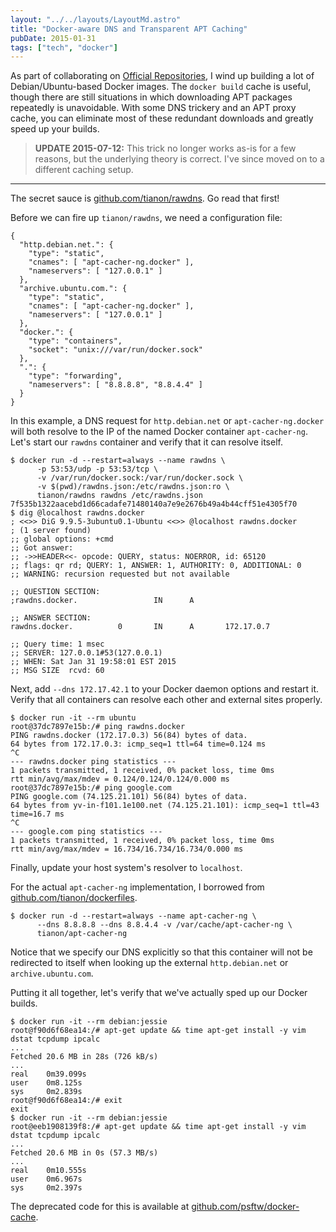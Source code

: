 ```yaml
---
layout: "../../layouts/LayoutMd.astro"
title: "Docker-aware DNS and Transparent APT Caching"
pubDate: 2015-01-31
tags: ["tech", "docker"]
---
```


As part of collaborating on [Official Repositories](http://docs.docker.com/docker-hub/official_repos/),
I wind up building a lot of Debian/Ubuntu-based Docker images.  The `docker build` cache is useful, though there are still situations in which downloading APT packages repeatedly is unavoidable. With some DNS trickery and an APT proxy
cache, you can eliminate most of these redundant downloads and greatly speed up
your builds.

> **UPDATE 2015-07-12:** This trick no longer works as-is for a few reasons,
but the underlying theory is correct. I've since moved on to a different
caching setup.

-----

The secret sauce is [github.com/tianon/rawdns](https://github.com/tianon/rawdns).
Go read that first!

Before we can fire up ``tianon/rawdns``, we need a configuration file:

    {
      "http.debian.net.": {
        "type": "static",
        "cnames": [ "apt-cacher-ng.docker" ],
        "nameservers": [ "127.0.0.1" ]
      },
      "archive.ubuntu.com.": {
        "type": "static",
        "cnames": [ "apt-cacher-ng.docker" ],
        "nameservers": [ "127.0.0.1" ]
      },
      "docker.": {
        "type": "containers",
        "socket": "unix:///var/run/docker.sock"
      },
      ".": {
        "type": "forwarding",
        "nameservers": [ "8.8.8.8", "8.8.4.4" ]
      }
    }

In this example, a DNS request for ``http.debian.net`` or
``apt-cacher-ng.docker`` will both resolve to the IP of the named Docker
container ``apt-cacher-ng``.  Let's start our ``rawdns`` container and verify
that it can resolve itself.

    $ docker run -d --restart=always --name rawdns \
          -p 53:53/udp -p 53:53/tcp \
          -v /var/run/docker.sock:/var/run/docker.sock \
          -v $(pwd)/rawdns.json:/etc/rawdns.json:ro \
          tianon/rawdns rawdns /etc/rawdns.json
    7f535b1322aacebd1d66cadafe71480140a7e9e2676b49a4b44cff51e4305f70
    $ dig @localhost rawdns.docker
    ; <<>> DiG 9.9.5-3ubuntu0.1-Ubuntu <<>> @localhost rawdns.docker
    ; (1 server found)
    ;; global options: +cmd
    ;; Got answer:
    ;; ->>HEADER<<- opcode: QUERY, status: NOERROR, id: 65120
    ;; flags: qr rd; QUERY: 1, ANSWER: 1, AUTHORITY: 0, ADDITIONAL: 0
    ;; WARNING: recursion requested but not available

    ;; QUESTION SECTION:
    ;rawdns.docker.                 IN      A

    ;; ANSWER SECTION:
    rawdns.docker.          0       IN      A       172.17.0.7

    ;; Query time: 1 msec
    ;; SERVER: 127.0.0.1#53(127.0.0.1)
    ;; WHEN: Sat Jan 31 19:58:01 EST 2015
    ;; MSG SIZE  rcvd: 60

Next, add ``--dns 172.17.42.1`` to your Docker daemon options and restart it.
Verify that all containers can resolve each other and external sites properly.

    $ docker run -it --rm ubuntu
    root@37dc7897e15b:/# ping rawdns.docker
    PING rawdns.docker (172.17.0.3) 56(84) bytes of data.
    64 bytes from 172.17.0.3: icmp_seq=1 ttl=64 time=0.124 ms
    ^C
    --- rawdns.docker ping statistics ---
    1 packets transmitted, 1 received, 0% packet loss, time 0ms
    rtt min/avg/max/mdev = 0.124/0.124/0.124/0.000 ms
    root@37dc7897e15b:/# ping google.com
    PING google.com (74.125.21.101) 56(84) bytes of data.
    64 bytes from yv-in-f101.1e100.net (74.125.21.101): icmp_seq=1 ttl=43 time=16.7 ms
    ^C
    --- google.com ping statistics ---
    1 packets transmitted, 1 received, 0% packet loss, time 0ms
    rtt min/avg/max/mdev = 16.734/16.734/16.734/0.000 ms

Finally, update your host system's resolver to ``localhost``.

For the actual ``apt-cacher-ng`` implementation, I borrowed from
[github.com/tianon/dockerfiles](https://github.com/tianon/dockerfiles).

    $ docker run -d --restart=always --name apt-cacher-ng \
          --dns 8.8.8.8 --dns 8.8.4.4 -v /var/cache/apt-cacher-ng \
          tianon/apt-cacher-ng

Notice that we specify our DNS explicitly so that this container will not be
redirected to itself when looking up the external ``http.debian.net`` or
``archive.ubuntu.com``.

Putting it all together, let's verify that we've actually sped up our Docker
builds.

    $ docker run -it --rm debian:jessie
    root@f90d6f68ea14:/# apt-get update && time apt-get install -y vim dstat tcpdump ipcalc
    ...
    Fetched 20.6 MB in 28s (726 kB/s)
    ...
    real    0m39.099s
    user    0m8.125s
    sys     0m2.839s
    root@f90d6f68ea14:/# exit
    exit
    $ docker run -it --rm debian:jessie
    root@eeb1908139f8:/# apt-get update && time apt-get install -y vim dstat tcpdump ipcalc
    ...
    Fetched 20.6 MB in 0s (57.3 MB/s)
    ...
    real    0m10.555s
    user    0m6.967s
    sys     0m2.397s

The deprecated code for this is available at
[github.com/psftw/docker-cache](https://github.com/psftw/docker-cache).
